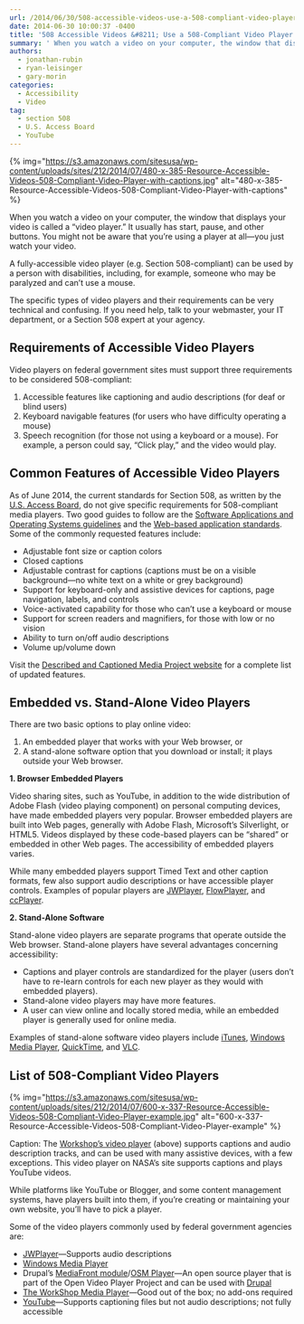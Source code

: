```yaml
---
url: /2014/06/30/508-accessible-videos-use-a-508-compliant-video-player/
date: 2014-06-30 10:00:37 -0400
title: '508 Accessible Videos &#8211; Use a 508-Compliant Video Player'
summary: ' When you watch a video on your computer, the window that displays your video is called a &amp;#8220;video player.&amp;#8221; It usually has start, pause, and other buttons. You might not be aware that you&amp;#8217;re using a player at all&mdash;you just watch your video. A fully-accessible video player (e.g. Section 508-compliant) can'
authors:
  - jonathan-rubin
  - ryan-leisinger
  - gary-morin
categories:
  - Accessibility
  - Video
tag:
  - section 508
  - U.S. Access Board
  - YouTube
---
```


{% img="https://s3.amazonaws.com/sitesusa/wp-content/uploads/sites/212/2014/07/480-x-385-Resource-Accessible-Videos-508-Compliant-Video-Player-with-captions.jpg" alt="480-x-385-Resource-Accessible-Videos-508-Compliant-Video-Player-with-captions" %}

When you watch a video on your computer, the window that displays your video is called a &#8220;video player.&#8221; It usually has start, pause, and other buttons. You might not be aware that you&#8217;re using a player at all—you just watch your video.

A fully-accessible video player (e.g. Section 508-compliant) can be used by a person with disabilities, including, for example, someone who may be paralyzed and can&#8217;t use a mouse.

The specific types of video players and their requirements can be very technical and confusing. If you need help, talk to your webmaster, your IT department, or a Section 508 expert at your agency.

## Requirements of Accessible Video Players

Video players on federal government sites must support three requirements to be considered 508-compliant:

  1. Accessible features like captioning and audio descriptions (for deaf or blind users)
  2. Keyboard navigable features (for users who have difficulty operating a mouse)
  3. Speech recognition (for those not using a keyboard or a mouse). For example, a person could say, “Click play,” and the video would play.

## Common Features of Accessible Video Players

As of June 2014, the current standards for Section 508, as written by the [U.S. Access Board](http://www.access-board.gov/), do not give specific requirements for 508-compliant media players. Two good guides to follow are the [Software Applications and Operating Systems guidelines](http://www.access-board.gov/guidelines-and-standards/communications-and-it/about-the-section-508-standards/guide-to-the-section-508-standards/software-applications-and-operating-systems-1194-21) and the [Web-based application standards](http://www.access-board.gov/guidelines-and-standards/communications-and-it/about-the-section-508-standards/guide-to-the-section-508-standards/web-based-intranet-and-internet-information-and-applications-1194-22). Some of the commonly requested features include:

  * Adjustable font size or caption colors
  * Closed captions
  * Adjustable contrast for captions (captions must be on a visible background—no white text on a white or grey background)
  * Support for keyboard-only and assistive devices for captions, page navigation, labels, and controls
  * Voice-activated capability for those who can&#8217;t use a keyboard or mouse
  * Support for screen readers and magnifiers, for those with low or no vision
  * Ability to turn on/off audio descriptions
  * Volume up/volume down

Visit the [Described and Captioned Media Project website](http://www.dcmp.org/) for a complete list of updated features.

## Embedded vs. Stand-Alone Video Players

There are two basic options to play online video:

  1. An embedded player that works with your Web browser, or
  2. A stand-alone software option that you download or install; it plays outside your Web browser.

**1. Browser Embedded Players** 

Video sharing sites, such as YouTube, in addition to the wide distribution of Adobe Flash (video playing component) on personal computing devices, have made embedded players very popular. Browser embedded players are built into Web pages, generally with Adobe Flash, Microsoft&#8217;s Silverlight, or HTML5. Videos displayed by these code-based players can be &#8220;shared&#8221; or embedded in other Web pages. The accessibility of embedded players varies.

While many embedded players support Timed Text and other caption formats, few also support audio descriptions or have accessible player controls. Examples of popular players are [JWPlayer](http://www.longtailvideo.com/jw-player/), [FlowPlayer](http://flowplayer.org/), and [ccPlayer](http://ncam.wgbh.org/invent_build/web_multimedia/tools-guidelines/ccplayer).

**2. Stand-Alone Software**

Stand-alone video players are separate programs that operate outside the Web browser. Stand-alone players have several advantages concerning accessibility:

  * Captions and player controls are standardized for the player (users don’t have to re-learn controls for each new player as they would with embedded players).
  * Stand-alone video players may have more features.
  * A user can view online and locally stored media, while an embedded player is generally used for online media.

Examples of stand-alone software video players include [iTunes](http://www.apple.com/itunes/), [Windows Media Player](http://windows.microsoft.com/en-us/windows/windows-media), [QuickTime](http://www.apple.com/quicktime/download/), and [VLC](http://www.videolan.org/vlc/).

## List of 508-Compliant Video Players

{% img="https://s3.amazonaws.com/sitesusa/wp-content/uploads/sites/212/2014/07/600-x-337-Resource-Accessible-Videos-508-Compliant-Video-Player-example.jpg" alt="600-x-337-Resource-Accessible-Videos-508-Compliant-Video-Player-example" %}

Caption: The [Workshop&#8217;s video player](http://www.theworkshop.co.uk/introducing-free-accessible-media-player) (above) supports captions and audio description tracks, and can be used with many assistive devices, with a few exceptions. This video player on NASA&#8217;s site supports captions and plays YouTube videos.

While platforms like YouTube or Blogger, and some content management systems, have players built into them, if you&#8217;re creating or maintaining your own website, you&#8217;ll have to pick a player.

Some of the video players commonly used by federal government agencies are:

  * [JWPlayer](http://www.longtailvideo.com/jw-player/)—Supports audio descriptions
  * [Windows Media Player](http://windows.microsoft.com/en-us/windows/windows-media-player)
  * Drupal&#8217;s [MediaFront module](https://drupal.org/project/mediafront)/[OSM Player](http://mediafront.org/osmplayer/)—An open source player that is part of the Open Video Player Project and can be used with [Drupal](https://drupal.org/)
  * [The WorkShop Media Player](http://www.theworkshop.co.uk/introducing-free-accessible-media-player)—Good out of the box; no add-ons required
  * [YouTube](http://www.youtube.com/)—Supports captioning files but not audio descriptions; not fully accessible
